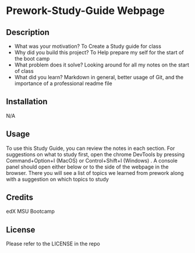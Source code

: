 # Prework-Study-Guide Webpage

## Description

- What was your motivation?
    To Create a Study guide for class
- Why did you build this project?
    To Help prepare my self for the start of the boot camp
- What problem does it solve?
    Looking around for all my notes on the start of class
- What did you learn?
    Markdown in general, better usage of Git, and the importance of a professional readme file

## Installation

N/A

## Usage

To use this Study Guide, you can review the notes in each section. For suggestions on what to study first, open the chrome DevTools by pressing Command+Option+I (MacOS) or Control+Shift+I (Windows) . A console panel should open either below or to the side of the webpage in the browser. There you will see a list of topics we learned from prework along with a suggestion on which topics to study

## Credits

edX MSU Bootcamp

## License

Please refer to the LICENSE in the repo